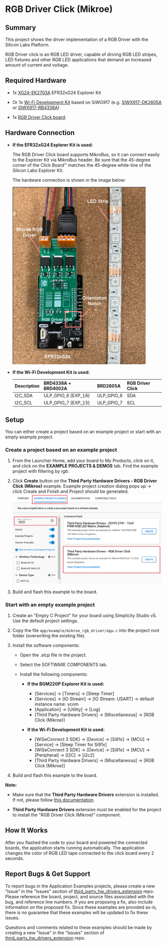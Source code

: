 # RGB Driver Click (Mikroe) #

## Summary ##

This project shows the driver implementation of a RGB Driver with the Silicon Labs Platform.

RGB Driver click is an RGB LED driver, capable of driving RGB LED stripes, LED fixtures and other RGB LED applications that demand an increased amount of current and voltage.

## Required Hardware ##

- 1x [XG24-EK2703A](https://www.silabs.com/development-tools/wireless/efr32xg24-explorer-kit) EFR32xG24 Explorer Kit

- Or 1x [Wi-Fi Development Kit](https://www.silabs.com/development-tools/wireless/wi-fi) based on SiWG917 (e.g. [SIWX917-DK2605A](https://www.silabs.com/development-tools/wireless/wi-fi/siwx917-dk2605a-wifi-6-bluetooth-le-soc-dev-kit) or [SIWX917-RB4338A](https://www.silabs.com/development-tools/wireless/wi-fi/siwx917-rb4338a-wifi-6-bluetooth-le-soc-radio-board))

- 1x [RGB Driver Click board](https://www.mikroe.com/rgb-driver-click).

## Hardware Connection ##

- **If the EFR32xG24 Explorer Kit is used:**

  The RGB Driver Click board supports MikroBus, so it can connect easily to the Explorer Kit via MikroBus header. Be sure that the 45-degree corner of the Click Board™ matches the 45-degree white-line of the Silicon Labs Explorer Kit.

  The hardware connection is shown in the image below:

  ![board](image/hardware_connection.png)

- **If the Wi-Fi Development Kit is used:**

  | Description | BRD4338A + BRD4002A  | BRD2605A           | RGB Driver Click |
  | ----------- | -------------------  | ------------------ | ---------------- |
  | I2C_SDA     | ULP_GPIO_6 [EXP_16]  | ULP_GPIO_6         | SDA              |
  | I2C_SCL     | ULP_GPIO_7 [EXP_15]  | ULP_GPIO_7         | SCL              |

## Setup ##

You can either create a project based on an example project or start with an empty example project.

### Create a project based on an example project ###

1. From the Launcher Home, add your board to My Products, click on it, and click on the **EXAMPLE PROJECTS & DEMOS** tab. Find the example project with filtering by *rgb*.

2. Click **Create** button on the **Third Party Hardware Drivers - RGB Driver Click (Mikroe)** example. Example project creation dialog pops up -> click Create and Finish and Project should be generated.
![Create_example](image/create_example.png)

3. Build and flash this example to the board.

### Start with an empty example project ###

1. Create an "Empty C Project" for your board using Simplicity Studio v5. Use the default project settings.

2. Copy the file `app/example/mikroe_rgb_driver/app.c` into the project root folder (overwriting the existing file).

3. Install the software components:

    - Open the .slcp file in the project.

    - Select the SOFTWARE COMPONENTS tab.

    - Install the following components:

      - **If the BGM220P Explorer Kit is used:**
        - [Services] → [Timers] → [Sleep Timer]
        - [Services] → [IO Stream] → [IO Stream: USART] → default instance name: vcom
        - [Application] → [Utility] → [Log]
        - [Third Party Hardware Drivers] → [Miscellaneous] → [RGB Click (Mikroe)]

      - **If the Wi-Fi Development Kit is used:**
        - [WiSeConnect 3 SDK] → [Device] → [Si91x] → [MCU] → [Service] → [Sleep Timer for Si91x]
        - [WiSeConnect 3 SDK] → [Device] → [Si91x] → [MCU] → [Peripheral] → [I2C] → [i2c2]
        - [Third Party Hardware Drivers] → [Miscellaneous] → [RGB Click (Mikroe)]

4. Build and flash this example to the board.

**Note:**

- Make sure that the **Third Party Hardware Drivers** extension is installed. If not, please follow [this documentation](https://github.com/SiliconLabs/third_party_hw_drivers_extension/blob/master/README.md#how-to-add-to-simplicity-studio-ide).

- **Third Party Hardware Drivers** extension must be enabled for the project to install the "RGB Driver Click (Mikroe)" component.

## How It Works ##

After you flashed the code to your board and powered the connected boards, the application starts running automatically.
The application changes the color of RGB LED tape connected to the click board every 2 seconds.

## Report Bugs & Get Support ##

To report bugs in the Application Examples projects, please create a new "Issue" in the "Issues" section of [third_party_hw_drivers_extension](https://github.com/SiliconLabs/third_party_hw_drivers_extension) repo. Please reference the board, project, and source files associated with the bug, and reference line numbers. If you are proposing a fix, also include information on the proposed fix. Since these examples are provided as-is, there is no guarantee that these examples will be updated to fix these issues.

Questions and comments related to these examples should be made by creating a new "Issue" in the "Issues" section of [third_party_hw_drivers_extension](https://github.com/SiliconLabs/third_party_hw_drivers_extension) repo.

